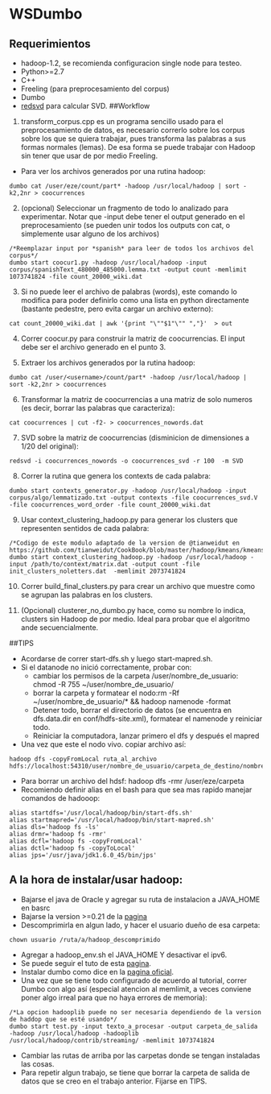 # WSDumbo

## Requerimientos
* hadoop-1.2, se recomienda configuracion single node para testeo.
* Python>=2.7
* C++
* Freeling (para preprocesamiento del corpus)
* Dumbo
* [redsvd](http://code.google.com/p/redsvd/wiki/English) para calcular SVD.
##Workflow
1. transform_corpus.cpp es un programa sencillo usado para el preprocesamiento de datos, es necesario correrlo sobre los corpus sobre los que se quiera trabajar, pues transforma las palabras a sus formas normales (lemas). De esa forma se puede trabajar con Hadoop sin tener que usar de por medio Freeling.

* Para ver los archivos generados por una rutina hadoop:
```
dumbo cat /user/eze/count/part* -hadoop /usr/local/hadoop | sort -k2,2nr > coocurrences
```

2. (opcional) Seleccionar un fragmento de todo lo analizado para experimentar. Notar que -input debe tener el output generado en el preprocesamiento (se pueden unir todos los outputs con cat, o simplemente usar alguno de los archivos)
```
/*Reemplazar input por *spanish* para leer de todos los archivos del corpus*/
dumbo start coocur1.py -hadoop /usr/local/hadoop -input corpus/spanishText_480000_485000.lemma.txt -output count -memlimit 1073741824 -file count_20000_wiki.dat
```
3. Si no puede leer el archivo de palabras (words), este comando lo modifica para
poder definirlo como una lista en python directamente (bastante pedestre, pero evita cargar un archivo externo):
```
cat count_20000_wiki.dat | awk '{print "\""$1"\"" ","}'  > out 
```
4. Correr coocur.py para construir la matriz de coocurrencias. El input debe ser el archivo generado en el punto 3.

5. Extraer los archivos generados por la rutina hadoop:
```
dumbo cat /user/<username>/count/part* -hadoop /usr/local/hadoop | sort -k2,2nr > coocurrences
```

6. Transformar la matriz de coocurrencias a una matriz de solo numeros (es decir, borrar las palabras que caracteriza):
```
cat coocurrences | cut -f2- > coocurrences_nowords.dat
```
7. SVD sobre la matriz de coocurrencias (disminicion de dimensiones a 1/20 del original):
```
redsvd -i coocurrences_nowords -o coocurrences_svd -r 100  -m SVD
```
8. Correr la rutina que genera los contexts de cada palabra:
```
dumbo start contexts_generator.py -hadoop /usr/local/hadoop -input corpus/algo/lemmatizado.txt -output contexts -file coocurrences_svd.V -file coocurrences_word_order -file count_20000_wiki.dat
```
9. Usar context_clustering_hadoop.py para generar los clusters que representen sentidos de cada palabra:
```
/*Codigo de este modulo adaptado de la version de @tianweidut en https://github.com/tianweidut/CookBook/blob/master/hadoop/kmeans/kmeans.py*/
dumbo start context_clustering_hadoop.py -hadoop /usr/local/hadoop -input /path/to/context/matrix.dat -output count -file init_clusters_noletters.dat  -memlimit 2073741824
```
10. Correr build_final_clusters.py  para crear un archivo que muestre como se agrupan las palabras en los clusters.

11. (Opcional) clusterer_no_dumbo.py hace, como su nombre lo indica, clusters sin Hadoop de por medio. Ideal para probar que el algoritmo ande secuencialmente.

##TIPS
* Acordarse de correr start-dfs.sh y luego start-mapred.sh.
* Si el datanode no inició correctamente, probar con:
    - cambiar los permisos de la carpeta /user/nombre_de_usuario: chmod -R 755 ~/user/nombre_de_usuario/
    - borrar la carpeta y formatear el nodo:rm -Rf ~/user/nombre_de_usuario/* && hadoop namenode -format
    - Detener todo, borrar el directorio de datos (se encuentra en dfs.data.dir en conf/hdfs-site.xml), formatear el namenode y reiniciar todo.
    - Reiniciar la computadora, lanzar primero el dfs y después el mapred
* Una vez que este el nodo vivo. copiar archivo así: 
```
hadoop dfs -copyFromLocal ruta_al_archivo hdfs://localhost:54310/user/nombre_de_usuario/carpeta_de_destino/nombre_archivo
```
* Para borrar un archivo del hdsf: hadoop dfs -rmr /user/eze/carpeta
* Recomiendo definir alias en el bash para que sea mas rapido manejar comandos de hadooop:
```
alias startdfs='/usr/local/hadoop/bin/start-dfs.sh'
alias startmapred='/usr/local/hadoop/bin/start-mapred.sh'
alias dls='hadoop fs -ls'
alias drmr='hadoop fs -rmr'
alias dcfl='hadoop fs -copyFromLocal'
alias dctl='hadoop fs -copyToLocal'
alias jps='/usr/java/jdk1.6.0_45/bin/jps'
```

## A la hora de instalar/usar hadoop:
* Bajarse el java de Oracle y agregar su ruta de instalacion a JAVA_HOME en basrc
* Bajarse la version >=0.21 de la [pagina](http://archive.apache.org/dist/hadoop/core/hadoop-0.21.0/)
* Descomprimirla en algun lado, y hacer el usuario dueño de esa carpeta: 
```
chown usuario /ruta/a/hadoop_descomprimido
```
* Agregar a hadoop_env.sh el JAVA_HOME Y desactivar el ipv6.
* Se puede seguir el tuto de esta [pagina](http://pushpalankajaya.blogspot.com.ar/2012/11/hadoop-single-node-set-up.html).
* Instalar dumbo como dice en la [pagina oficial](https://github.com/klbostee/dumbo/wiki/Building-and-installing).
* Una vez que se tiene todo configurado de acuerdo al tutorial, correr Dumbo con algo así (especial atencion al memlimit, a veces conviene poner algo irreal para que no haya errores de memoria):
```
/*La opcion hadooplib puede no ser necesaria dependiendo de la version de haddop que se esté usando*/
dumbo start test.py -input texto_a_procesar -output carpeta_de_salida -hadoop /usr/local/hadoop -hadooplib /usr/local/hadoop/contrib/streaming/ -memlimit 1073741824
```
* Cambiar las rutas de arriba por las carpetas donde se tengan instaladas las cosas.
* Para repetir algun trabajo, se tiene que borrar la carpeta de salida de datos que se creo en el trabajo anterior. Fijarse en TIPS.

